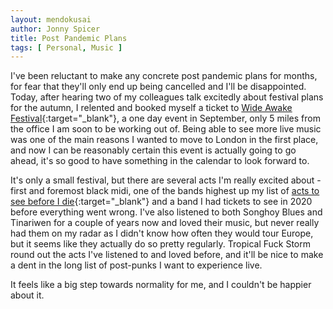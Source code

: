 ```yaml
---
layout: mendokusai
author: Jonny Spicer
title: Post Pandemic Plans
tags: [ Personal, Music ]
---
```

I've been reluctant to make any concrete post pandemic plans for months, for fear
that they'll only end up being cancelled and I'll be disappointed. Today, after
hearing two of my colleagues talk excitedly about festival plans for the autumn,
I relented and booked myself a ticket to [Wide Awake Festival](https://wideawakelondon.co.uk/){:target="_blank"}, a one day event in September, only 5
miles from the office I am soon to be working out of. Being able to see more live
music was one of the main reasons I wanted to move to London in the first place,
and now I can be reasonably certain this event is actually going to go ahead,
it's so good to have something in the calendar to look forward to.

It's only a small festival, but there are several acts I'm really excited about -
first and foremost black midi, one of the bands highest up my list of [acts to see before I die](/mendokusai/2019/04/28/bands-to-see-before-i-die){:target="_blank"} and a band I had tickets to see in 2020 before everything
went wrong. I've also listened to both Songhoy Blues and Tinariwen for a couple
of years now and loved their music, but never really had them on my radar as I
didn't know how often they would tour Europe, but it seems like they actually do
so pretty regularly. Tropical Fuck Storm round out the acts I've listened
to and loved before, and it'll be nice to make a dent in the long list of post-punks I want to experience live.

It feels like a big step towards normality for me, and I couldn't be happier about
it.
